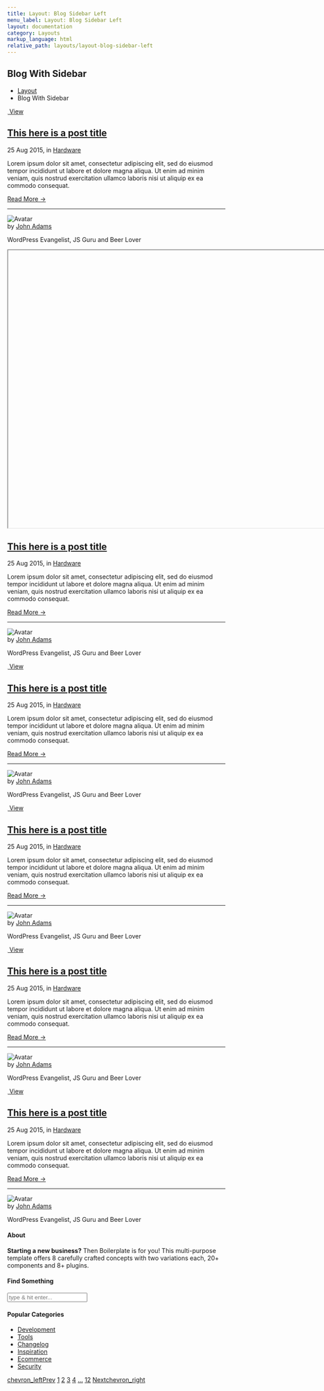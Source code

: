 ```yaml
---
title: Layout: Blog Sidebar Left
menu_label: Layout: Blog Sidebar Left
layout: documentation
category: Layouts
markup_language: html
relative_path: layouts/layout-blog-sidebar-left
---
```


<!-- Masthead -->
<div class="section-block masthead bg-white">
  <div class="row align-items-center">
    <div class="col w-6/12">
      <h2>Blog With Sidebar</h2>
    </div>
    <div class="col w-6/12 right left-sm">
      <ul class="breadcrumb">
        <li>
          <a href="index.html">Layout</a>
        </li>
        <li> Blog With Sidebar </li>
      </ul>
    </div>
  </div>
</div>
<!-- Masthead End -->
<div class="section-block bg-grey-ultralight">
  <div class="row">
    <!-- Content Inner -->
    <div class="col w-8/12 w-md-full order-2 content-inner grid post-grid wide-layout preload grid-cols-1" data-lazy-load="" data-use-preloader="">
      <article class="grid-item post">
        <div class="grid-item-inner">
          <div class="post-media thumbnail rounded-t img-scale-in mb-0" data-hover-easing="easeInOut" data-hover-speed="700" data-hover-bkg-color="#000000" data-hover-bkg-opacity="0.9">
            <a class="overlay-link" href="#">
              <img src="data:image/gif;base64,R0lGODdhAQABAPAAAMPDwwAAACwAAAAAAQABAAACAkQBADs=" data-src="https://images.unsplash.com/photo-1557256277-6bf96b353f32?ixlib=rb-1.2.1&amp;ixid=eyJhcHBfaWQiOjEyMDd9&amp;auto=format&amp;fit=crop&amp;w=2032&amp;q=80" data-srcset="" alt="">
              <span class="rollover-content items-center center">
                <span> View </span>
              </span>
            </a>
          </div>
          <div class="post-content card bg-white">
            <h2 class="post-title"><a href="blog-single-post-sidebar-right.html">This here is a post title</a></h2>
            <div class="post-meta">
              <span class="post-date">25 Aug 2015</span>, in <span class="post-category"><a href="#">Hardware</a></span>
            </div>
            <p>Lorem ipsum dolor sit amet, consectetur adipiscing elit, sed do eiusmod tempor incididunt ut labore et dolore magna aliqua. Ut enim ad minim veniam, quis nostrud exercitation ullamco laboris nisi ut aliquip ex ea commodo consequat.</p>
            <a href="#" class="read-more">Read More →</a>
            <hr>
            <div class="post-author flex items-center">
              <div class="author-avatar thumbnail mr-20 mb-0">
                <img src="images/blog/bio-avatar.jpg" alt="Avatar">
              </div>
              <div class="author-content">
                <div class="name">by <a href="#">John Adams</a></div>
                <p class="author-title mb-0">WordPress Evangelist, JS Guru and Beer Lover</p>
              </div>
            </div>
          </div>
        </div>
      </article>
      <article class="grid-item post">
        <div class="grid-item-inner">
          <div class="post-media video-container rounded-t mb-0">
            <iframe data-src="https://player.vimeo.com/video/118640180?byline=0&amp;title=0&amp;loop=1&amp;color=0cbacf" width="1140" height="641"></iframe>
          </div>
          <div class="post-content card bg-white">
            <h2 class="post-title"><a href="blog-single-post-sidebar-right.html">This here is a post title</a></h2>
            <div class="post-meta">
              <span class="post-date">25 Aug 2015</span>, in <span class="post-category"><a href="#">Hardware</a></span>
            </div>
            <p>Lorem ipsum dolor sit amet, consectetur adipiscing elit, sed do eiusmod tempor incididunt ut labore et dolore magna aliqua. Ut enim ad minim veniam, quis nostrud exercitation ullamco laboris nisi ut aliquip ex ea commodo consequat.</p>
            <a href="#" class="read-more">Read More →</a>
            <hr>
            <div class="post-author flex items-center">
              <div class="author-avatar thumbnail mr-20 mb-0">
                <img src="images/blog/bio-avatar.jpg" alt="Avatar">
              </div>
              <div class="author-content">
                <div class="name">by <a href="#">John Adams</a></div>
                <p class="author-title mb-0">WordPress Evangelist, JS Guru and Beer Lover</p>
              </div>
            </div>
          </div>
        </div>
      </article>
      <article class="grid-item post">
        <div class="grid-item-inner">
          <div class="post-media thumbnail rounded-t img-scale-in mb-0" data-hover-easing="easeInOut" data-hover-speed="700" data-hover-bkg-color="#000000" data-hover-bkg-opacity="0.9">
            <a class="overlay-link" href="#">
              <img src="data:image/gif;base64,R0lGODdhAQABAPAAAMPDwwAAACwAAAAAAQABAAACAkQBADs=" data-src="https://images.unsplash.com/photo-1557399468-699848bc2ca4?ixlib=rb-1.2.1&amp;ixid=eyJhcHBfaWQiOjEyMDd9&amp;auto=format&amp;fit=crop&amp;w=1825&amp;q=80" data-srcset="" alt="">
              <span class="rollover-content items-center center">
                <span> View </span>
              </span>
            </a>
          </div>
          <div class="post-content card bg-white">
            <h2 class="post-title"><a href="blog-single-post-sidebar-right.html">This here is a post title</a></h2>
            <div class="post-meta">
              <span class="post-date">25 Aug 2015</span>, in <span class="post-category"><a href="#">Hardware</a></span>
            </div>
            <p>Lorem ipsum dolor sit amet, consectetur adipiscing elit, sed do eiusmod tempor incididunt ut labore et dolore magna aliqua. Ut enim ad minim veniam, quis nostrud exercitation ullamco laboris nisi ut aliquip ex ea commodo consequat.</p>
            <a href="#" class="read-more">Read More →</a>
            <hr>
            <div class="post-author flex items-center">
              <div class="author-avatar thumbnail mr-20 mb-0">
                <img src="images/blog/bio-avatar.jpg" alt="Avatar">
              </div>
              <div class="author-content">
                <div class="name">by <a href="#">John Adams</a></div>
                <p class="author-title mb-0">WordPress Evangelist, JS Guru and Beer Lover</p>
              </div>
            </div>
          </div>
        </div>
      </article>
      <article class="grid-item post">
        <div class="grid-item-inner">
          <div class="post-media thumbnail rounded-t img-scale-in" data-hover-easing="easeInOut" data-hover-speed="700" data-hover-bkg-color="#000000" data-hover-bkg-opacity="0.9">
            <a class="overlay-link" href="#">
              <img src="data:image/gif;base64,R0lGODdhAQABAPAAAMPDwwAAACwAAAAAAQABAAACAkQBADs=" data-src="https://images.unsplash.com/photo-1557224623-6ad6b7d9dc77?ixlib=rb-1.2.1&amp;ixid=eyJhcHBfaWQiOjEyMDd9&amp;auto=format&amp;fit=crop&amp;w=2100&amp;q=80" data-srcset="" alt="">
              <span class="rollover-content items-center center">
                <span> View </span>
              </span>
            </a>
          </div>
          <div class="post-content">
            <h2 class="post-title"><a href="blog-single-post-sidebar-right.html">This here is a post title</a></h2>
            <div class="post-meta">
              <span class="post-date">25 Aug 2015</span>, in <span class="post-category"><a href="#">Hardware</a></span>
            </div>
            <p>Lorem ipsum dolor sit amet, consectetur adipiscing elit, sed do eiusmod tempor incididunt ut labore et dolore magna aliqua. Ut enim ad minim veniam, quis nostrud exercitation ullamco laboris nisi ut aliquip ex ea commodo consequat.</p>
            <a href="#" class="read-more">Read More →</a>
            <hr>
            <div class="post-author flex items-center">
              <div class="author-avatar thumbnail mr-20 mb-0">
                <img src="images/blog/bio-avatar.jpg" alt="Avatar">
              </div>
              <div class="author-content">
                <div class="name">by <a href="#">John Adams</a></div>
                <p class="author-title mb-0">WordPress Evangelist, JS Guru and Beer Lover</p>
              </div>
            </div>
          </div>
        </div>
      </article>
      <article class="grid-item post">
        <div class="grid-item-inner">
          <div class="post-media thumbnail rounded-t img-scale-in" data-hover-easing="easeInOut" data-hover-speed="700" data-hover-bkg-color="#000000" data-hover-bkg-opacity="0.9">
            <a class="overlay-link" href="#">
              <img src="data:image/gif;base64,R0lGODdhAQABAPAAAMPDwwAAACwAAAAAAQABAAACAkQBADs=" data-src="https://images.unsplash.com/photo-1557229963-4825a760eeeb?ixlib=rb-1.2.1&amp;ixid=eyJhcHBfaWQiOjEyMDd9&amp;auto=format&amp;fit=crop&amp;w=2100&amp;q=80" data-srcset="" alt="">
              <span class="rollover-content items-center center">
                <span> View </span>
              </span>
            </a>
          </div>
          <div class="post-content">
            <h2 class="post-title"><a href="blog-single-post-sidebar-right.html">This here is a post title</a></h2>
            <div class="post-meta">
              <span class="post-date">25 Aug 2015</span>, in <span class="post-category"><a href="#">Hardware</a></span>
            </div>
            <p>Lorem ipsum dolor sit amet, consectetur adipiscing elit, sed do eiusmod tempor incididunt ut labore et dolore magna aliqua. Ut enim ad minim veniam, quis nostrud exercitation ullamco laboris nisi ut aliquip ex ea commodo consequat.</p>
            <a href="#" class="read-more">Read More →</a>
            <hr>
            <div class="post-author flex items-center">
              <div class="author-avatar thumbnail mr-20 mb-0">
                <img src="images/blog/bio-avatar.jpg" alt="Avatar">
              </div>
              <div class="author-content">
                <div class="name">by <a href="#">John Adams</a></div>
                <p class="author-title mb-0">WordPress Evangelist, JS Guru and Beer Lover</p>
              </div>
            </div>
          </div>
        </div>
      </article>
      <article class="grid-item post">
        <div class="grid-item-inner">
          <div class="post-media thumbnail rounded-t img-scale-in" data-hover-easing="easeInOut" data-hover-speed="700" data-hover-bkg-color="#000000" data-hover-bkg-opacity="0.9">
            <a class="overlay-link" href="#">
              <img src="data:image/gif;base64,R0lGODdhAQABAPAAAMPDwwAAACwAAAAAAQABAAACAkQBADs=" data-src="https://images.unsplash.com/photo-1557231305-7cd94f81fa0e?ixlib=rb-1.2.1&amp;ixid=eyJhcHBfaWQiOjEyMDd9&amp;auto=format&amp;fit=crop&amp;w=1400&amp;q=80" data-srcset="" alt="">
              <span class="rollover-content items-center center">
                <span> View </span>
              </span>
            </a>
          </div>
          <div class="post-content">
            <h2 class="post-title"><a href="blog-single-post-sidebar-right.html">This here is a post title</a></h2>
            <div class="post-meta">
              <span class="post-date">25 Aug 2015</span>, in <span class="post-category"><a href="#">Hardware</a></span>
            </div>
            <p>Lorem ipsum dolor sit amet, consectetur adipiscing elit, sed do eiusmod tempor incididunt ut labore et dolore magna aliqua. Ut enim ad minim veniam, quis nostrud exercitation ullamco laboris nisi ut aliquip ex ea commodo consequat.</p>
            <a href="#" class="read-more">Read More →</a>
            <hr>
            <div class="post-author flex items-center">
              <div class="author-avatar thumbnail mr-20 mb-0">
                <img src="images/blog/bio-avatar.jpg" alt="Avatar">
              </div>
              <div class="author-content">
                <div class="name">by <a href="#">John Adams</a></div>
                <p class="author-title mb-0">WordPress Evangelist, JS Guru and Beer Lover</p>
              </div>
            </div>
          </div>
        </div>
      </article>
    </div>
    <!-- Content Inner End -->
    <!-- Sidebar -->
    <aside class="col w-4/12 w-md-full order-1 sidebar left">
      <div class="freeze" data-extra-space-top="100" data-extra-space-bottom="0" data-push-section=".pagination-3">
        <div class="footer-block">
          <h4 class="widget-title">About</h4>
          <p><strong>Starting a new business?</strong> Then Boilerplate is for you! This multi-purpose template offers 8 carefully crafted concepts with two variations each, 20+ components and 8+ plugins.</p>
        </div>
        <div class="footer-block">
          <h4 class="widget-title">Find Something</h4>
          <div class="search-form-container site-search">
            <form action="#" method="get" novalidate="">
              <div class="row">
                <div class="col w-full">
                  <div class="field-wrapper">
                    <input type="text" name="search" class="form-search form-element rounded" placeholder="type &amp; hit enter...">
                  </div>
                </div>
              </div>
            </form>
            <div class="form-response"></div>
          </div>
        </div>
        <div class="footer-block">
          <h4 class="widget-title">Popular Categories</h4>
          <ul>
            <li><a href="#">Development</a></li>
            <li><a href="#">Tools</a></li>
            <li><a href="#">Changelog</a></li>
            <li><a href="#">Inspiration</a></li>
            <li><a href="#">Ecommerce</a></li>
            <li><a href="#">Security</a></li>
          </ul>
        </div>
      </div>
    </aside>
    <!-- Sidebar End -->
  </div>
</div>
<!-- Pagination With Label -->
<div class="section-block pt-0 bg-grey-ultralight">
  <div class="row">
    <div class="col w-full pagination justify-between justify-sm-center">
      <a href="#" title="Previous Page" class="pagination-link button with-label"><span class="icon-material">chevron_left</span><span>Prev</span></a>
      <span class="page-links hide-sm">
        <a href="#" title="Page X" class="pagination-link button active"><span>1</span></a>
        <a href="#" title="Page X" class="pagination-link button"><span>2</span></a>
        <a href="#" title="Page X" class="pagination-link button"><span>3</span></a>
        <a href="#" title="Page X" class="pagination-link button"><span>4</span></a>
        <a href="#" title="More Pages" class="pagination-link button"><span>...</span></a>
        <a href="#" title="Page X" class="pagination-link button"><span>12</span></a>
      </span>
      <a href="#" title="Next Page" class="pagination-link button with-label"><span>Next</span><span class="icon-material">chevron_right</span></a>
    </div>
  </div>
</div>
<!-- Pagination With Label End -->

